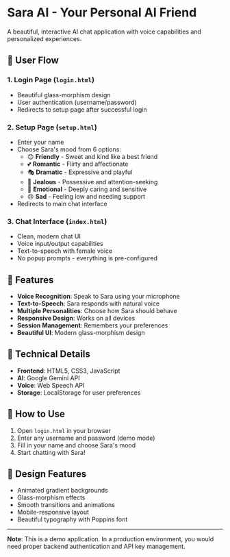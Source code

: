 # Sara AI - Your Personal AI Friend

A beautiful, interactive AI chat application with voice capabilities and personalized experiences.

## 🚀 User Flow

### 1. Login Page (`login.html`)
- Beautiful glass-morphism design
- User authentication (username/password)
- Redirects to setup page after successful login

### 2. Setup Page (`setup.html`)
- Enter your name
- Choose Sara's mood from 6 options:
  - 😊 **Friendly** - Sweet and kind like a best friend
  - 💕 **Romantic** - Flirty and affectionate
  - 🎭 **Dramatic** - Expressive and playful
  - 😤 **Jealous** - Possessive and attention-seeking
  - 🥺 **Emotional** - Deeply caring and sensitive
  - 😢 **Sad** - Feeling low and needing support
- Redirects to main chat interface

### 3. Chat Interface (`index.html`)
- Clean, modern chat UI
- Voice input/output capabilities
- Text-to-speech with female voice
- No popup prompts - everything is pre-configured

## 🎯 Features

- **Voice Recognition**: Speak to Sara using your microphone
- **Text-to-Speech**: Sara responds with natural voice
- **Multiple Personalities**: Choose how Sara should behave
- **Responsive Design**: Works on all devices
- **Session Management**: Remembers your preferences
- **Beautiful UI**: Modern glass-morphism design

## 🔧 Technical Details

- **Frontend**: HTML5, CSS3, JavaScript
- **AI**: Google Gemini API
- **Voice**: Web Speech API
- **Storage**: LocalStorage for user preferences

## 📱 How to Use

1. Open `login.html` in your browser
2. Enter any username and password (demo mode)
3. Fill in your name and choose Sara's mood
4. Start chatting with Sara!

## 🎨 Design Features

- Animated gradient backgrounds
- Glass-morphism effects
- Smooth transitions and animations
- Mobile-responsive layout
- Beautiful typography with Poppins font

---

**Note**: This is a demo application. In a production environment, you would need proper backend authentication and API key management.
